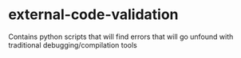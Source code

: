 # external-code-validation
Contains python scripts that will find errors that will go unfound with traditional debugging/compilation tools
